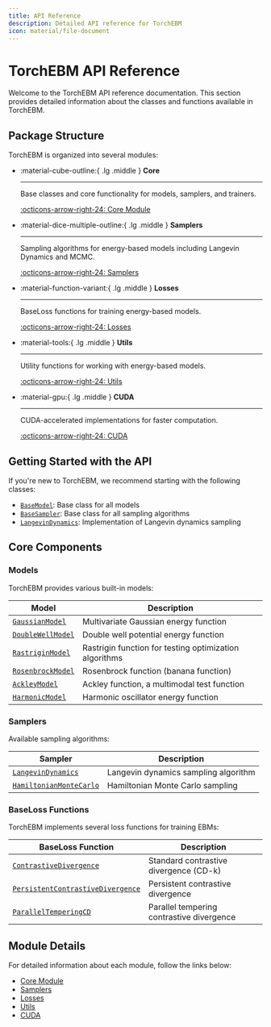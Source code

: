 ```yaml
---
title: API Reference
description: Detailed API reference for TorchEBM
icon: material/file-document
---
```


# TorchEBM API Reference

Welcome to the TorchEBM API reference documentation. This section provides detailed information about the classes and functions available in TorchEBM.

## Package Structure

TorchEBM is organized into several modules:

<div class="grid cards" markdown>

-   :material-cube-outline:{ .lg .middle } __Core__

    ---

    Base classes and core functionality for models, samplers, and trainers.

    [:octicons-arrow-right-24: Core Module](./torchebm/core)

-   :material-dice-multiple-outline:{ .lg .middle } __Samplers__

    ---

    Sampling algorithms for energy-based models including Langevin Dynamics and MCMC.

    [:octicons-arrow-right-24: Samplers](./torchebm/samplers)

-   :material-function-variant:{ .lg .middle } __Losses__

    ---

    BaseLoss functions for training energy-based models.

    [:octicons-arrow-right-24: Losses](./torchebm/losses)

-   :material-tools:{ .lg .middle } __Utils__

    ---

    Utility functions for working with energy-based models.

    [:octicons-arrow-right-24: Utils](./torchebm/utils)
    
-   :material-gpu:{ .lg .middle } __CUDA__

    ---

    CUDA-accelerated implementations for faster computation.

    [:octicons-arrow-right-24: CUDA](./torchebm/cuda)

</div>

## Getting Started with the API

If you're new to TorchEBM, we recommend starting with the following classes:

- [`BaseModel`](./torchebm/core/base_model/classes/BaseModel.md): Base class for all models
- [`BaseSampler`](./torchebm/core/basesampler/classes/BaseSampler): Base class for all sampling algorithms
- [`LangevinDynamics`](./torchebm/samplers/langevin_dynamics/classes/LangevinDynamics): Implementation of Langevin dynamics sampling

## Core Components

### Models

TorchEBM provides various built-in models:

| Model | Description |
| --------------- | ----------- |
| [`GaussianModel`](./torchebm/core/base_model/classes/GaussianModel.md) | Multivariate Gaussian energy function |
| [`DoubleWellModel`](./torchebm/core/base_model/classes/DoubleWellModel.md) | Double well potential energy function |
| [`RastriginModel`](./torchebm/core/base_model/classes/RastriginModel.md) | Rastrigin function for testing optimization algorithms |
| [`RosenbrockModel`](./torchebm/core/base_model/classes/RosenbrockModel.md) | Rosenbrock function (banana function) |
| [`AckleyModel`](./torchebm/core/base_model/classes/AckleyModel.md) | Ackley function, a multimodal test function |
| [`HarmonicModel`](./torchebm/core/base_model/classes/HarmonicModel.md) | Harmonic oscillator energy function |

### Samplers

Available sampling algorithms:

| Sampler | Description |
| ------- | ----------- |
| [`LangevinDynamics`](./torchebm/samplers/langevin_dynamics/classes/LangevinDynamics.md) | Langevin dynamics sampling algorithm |
| [`HamiltonianMonteCarlo`](./torchebm/samplers/mcmc/classes/HamiltonianMonteCarlo.md) | Hamiltonian Monte Carlo sampling |

### BaseLoss Functions

TorchEBM implements several loss functions for training EBMs:

| BaseLoss Function | Description |
| ------------- | ----------- |
| [`ContrastiveDivergence`](./torchebm/losses/contrastive_divergence/classes/ContrastiveDivergence.md) | Standard contrastive divergence (CD-k) |
| [`PersistentContrastiveDivergence`](./torchebm/losses/contrastive_divergence/classes/PersistentContrastiveDivergence.md) | Persistent contrastive divergence |
| [`ParallelTemperingCD`](./torchebm/losses/contrastive_divergence/classes/ParallelTemperingCD.md) | Parallel tempering contrastive divergence |

## Module Details

For detailed information about each module, follow the links below:

- [Core Module](./torchebm/core)
- [Samplers](./torchebm/samplers)
- [Losses](./torchebm/losses)
- [Utils](./torchebm/utils)
- [CUDA](./torchebm/cuda)

